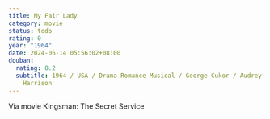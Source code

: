 ```yaml
---
title: My Fair Lady
category: movie
status: todo
rating: 0
year: "1964"
date: 2024-06-14 05:56:02+08:00
douban:
  rating: 8.2
  subtitle: 1964 / USA / Drama Romance Musical / George Cukor / Audrey Hepburn Rex
    Harrison
---
```


Via movie Kingsman: The Secret Service
